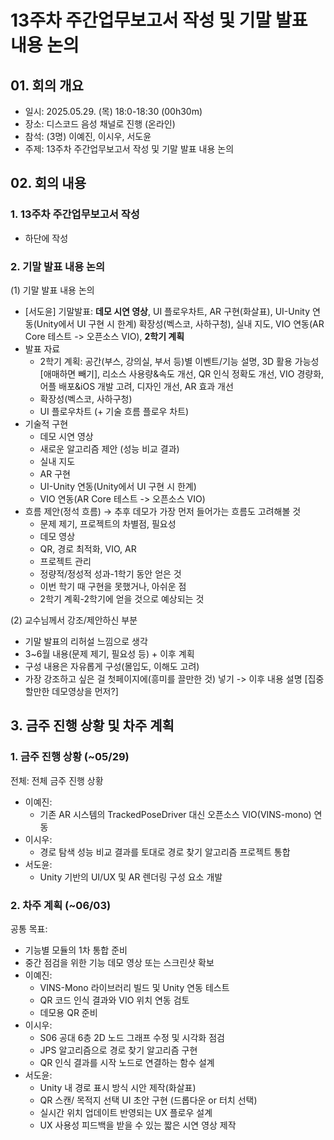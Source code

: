 # 13주차 주간업무보고서 작성 및 기말 발표 내용 논의

## 01. 회의 개요

- 일시: 2025.05.29. (목) 18:0-18:30 (00h30m)
- 장소: 디스코드 음성 채널로 진행 (온라인)
- 참석: (3명) 이예진, 이시우, 서도윤
- 주제: 13주차 주간업무보고서 작성 및 기말 발표 내용 논의

## 02. 회의 내용

### 1. 13주차 주간업무보고서 작성

- 하단에 작성

### 2. 기말 발표 내용 논의

(1) 기말 발표 내용 논의

- [서도윤] 기말발표: **데모 시연 영상**, UI 플로우차트, AR 구현(화살표), UI-Unity 연동(Unity에서 UI 구현 시 한계) 확장성(벡스코, 사하구청), 실내 지도, VIO 연동(AR Core 테스트 -> 오픈소스 VIO), **2학기 계획**
- 발표 자료
    - 2학기 계획: 공간(부스, 강의실, 부서 등)별 이벤트/기능 설명, 3D 활용 가능성[애매하면 빼기], 리소스 사용량&속도 개선, QR 인식 정확도 개선, VIO 경량화, 어플 배포&iOS 개발 고려, 디자인 개선, AR 효과 개선
    - 확장성(벡스코, 사하구청)
    - UI 플로우차트 (+ 기술 흐름 플로우 차트)
- 기술적 구현
    - 데모 시연 영상
    - 새로운 알고리즘 제안 (성능 비교 결과)
    - 실내 지도
    - AR 구현
    - UI-Unity 연동(Unity에서 UI 구현 시 한계)
    - VIO 연동(AR Core 테스트 -> 오픈소스 VIO)
- 흐름 제안(정석 흐름) → 추후 데모가 가장 먼저 들어가는 흐름도 고려해볼 것
    - 문제 제기, 프로젝트의 차별점, 필요성
    - 데모 영상
    - QR, 경로 최적화, VIO, AR
    - 프로젝트 관리
    - 정량적/정성적 성과-1학기 동안 얻은 것
    - 이번 학기 때 구현을 못했거나, 아쉬운 점
    - 2학기 계획-2학기에 얻을 것으로 예상되는 것

(2) 교수님께서 강조/제안하신 부분

- 기말 발표의 리허설 느낌으로 생각
- 3~6월 내용(문제 제기, 필요성 등) + 이후 계획
- 구성 내용은 자유롭게 구성(몰입도, 이해도 고려)
- 가장 강조하고 싶은 걸 첫페이지에(흥미를 끌만한 것) 넣기 -> 이후 내용 설명 [집중할만한 데모영상을 먼저?]

## 3. 금주 진행 상황 및 차주 계획

### 1. 금주 진행 상황 (~05/29)

전체: 전체 금주 진행 상황

- 이예진:
    - 기존 AR 시스템의 TrackedPoseDriver 대신 오픈소스 VIO(VINS-mono) 연동
- 이시우:
    - 경로 탐색 성능 비교 결과를 토대로 경로 찾기 알고리즘 프로젝트 통합
- 서도윤:
    - Unity 기반의 UI/UX 및 AR 렌더링 구성 요소 개발

### 2. 차주 계획 (~06/03)

공통 목표:

- 기능별 모듈의 1차 통합 준비
- 중간 점검을 위한 기능 데모 영상 또는 스크린샷 확보
- 이예진:
    - VINS-Mono 라이브러리 빌드 및 Unity 연동 테스트
    - QR 코드 인식 결과와 VIO 위치 연동 검토
    - 데모용 QR 준비
- 이시우:
    - S06 공대 6층 2D 노드 그래프 수정 및 시각화 점검
    - JPS 알고리즘으로 경로 찾기 알고리즘 구현
    - QR 인식 결과를 시작 노드로 연결하는 함수 설계
- 서도윤:
    - Unity 내 경로 표시 방식 시안 제작(화살표)
    - QR 스캔/ 목적지 선택 UI 초안 구현 (드롭다운 or 터치 선택)
    - 실시간 위치 업데이트 반영되는 UX 플로우 설계
    - UX 사용성 피드백을 받을 수 있는 짧은 시연 영상 제작
